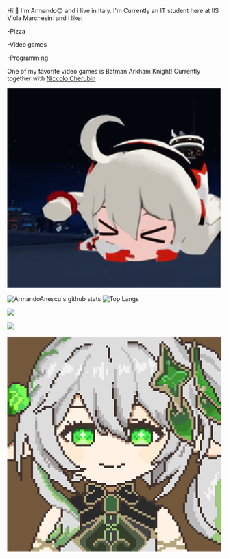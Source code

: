Hi!👋 I'm Armando😊 and i live in Italy.
I'm Currently an IT student here at IIS Viola Marchesini and I like:

-Pizza

-Video games

-Programming

One of my favorite video games is Batman Arkham Knight!
Currently together with <a href="https://github.com/NiccoloCherubin"> Niccolo Cherubin</a>

![](GIFS/kiana.gif)

![ArmandoAnescu's github stats](https://github-readme-stats.vercel.app/api?username=ArmandoAnescu&show_icons=true&theme=swift) 
 ![Top Langs](https://github-readme-stats.vercel.app/api/top-langs/?username=ArmandoAnescu&langs_count=10)

![](GIFS/acheron.gif)

![](https://github-readme-stats.vercel.app/api/top-langs/?username=ArmandoAnescu&layout=compact&langs_count=10)

![](GIFS/nahida.gif)
